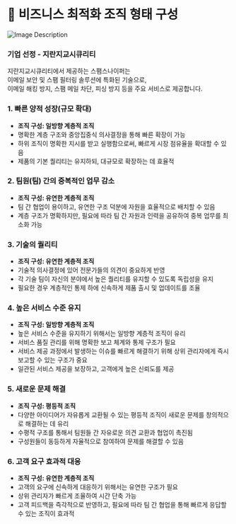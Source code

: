 # 👥 비즈니스 최적화 조직 형태 구성
![Image Description](https://github.com/angrybird24/KiwonTech_Team/blob/main/%EC%A7%81%EB%AC%B4%EC%8B%AC%ED%99%94%EA%B5%90%EC%9C%A1/%EC%A0%84%EB%9E%B5%EA%B8%B0%ED%9A%8D%EC%8B%A4%EC%8A%B5/images/%E1%84%80%E1%85%A8%E1%84%8E%E1%85%B3%E1%86%BC%E1%84%8C%E1%85%A5%E1%86%A8%E1%84%8C%E1%85%A9%E1%84%8C%E1%85%B5%E1%86%A8.png?raw=true)

### 기업 선정 - 지란지교시큐리티
지란지교시큐리티에서 제공하는 스팸스나이퍼는  
이메일 보안 및 스팸 필터링 솔루션에 특화된 기술으로,  
이메일 해킹 방지, 스팸 메일 차단, 피싱 방지 등을 주요 서비스로 제공합니다.

### 1. 빠른 양적 성장(규모 확대)
* __조직 구성: 일방향 계층적 조직__
* 명확한 계층 구조와 중앙집중식 의사결정을 통해 빠른 확장이 가능
* 하위 조직이 명확한 지시를 받고 실행함으로써, 빠르게 시장 점유율을 확대할 수 있음
* 제품의 기본 퀄리티는 유지하되, 대규모로 확장하는 데 효율적

### 2. 팀원(팀) 간의 중복적인 업무 감소
* __조직 구성: 유연한 계층적 조직__
* 팀 간 협업이 용이하고, 유연한 구조 덕분에 자원을 효율적으로 배치할 수 있음
* 계층 구조가 명확하지만, 필요에 따라 팀 간 자원과 인력을 공유하여 중복 업무를 최소화 가능

### 3. 기술의 퀄리티
* __조직 구성: 유연한 계층적 조직__
* 기술적 의사결정에 있어 전문가들의 의견이 중요하게 반영
* 각 기술 팀이 자신의 분야에서 높은 퀄리티를 유지할 수 있도록 독립성을 유지
* 필요한 경우 계층적인 통제 하에 신속하게 제품 출시 및 업데이트를 조율

### 4. 높은 서비스 수준 유지
* __조직 구성: 일방향 계층적 조직__
* 높은 서비스 수준을 유지하기 위해서는 일방향 계층적 조직이 유리
* 서비스 품질 관리를 위해 명확한 보고 체계와 통제 구조가 필요
* 서비스 제공 과정에서 발생하는 이슈를 빠르게 해결하기 위해 상위 관리자에게 즉시 보고할 수 있는 구조가 중요
* 일관된 서비스 제공을 보장하고, 고객에게 높은 신뢰도를 제공

### 5. 새로운 문제 해결
* __조직 구성: 평등적 조직__
* 다양한 아이디어가 자유롭게 교환될 수 있는 평등적 조직이 새로운 문제를 창의적으로 해결하는 데 유리
* 수평적 구조를 통해서 팀원들 간 자유로운 의견 교환과 협업이 촉진됨
* 구성원들이 동등하게 자율적으로 참여하여 문제를 해결할 수 있음

### 6. 고객 요구 효과적 대응
* __조직 구성: 유연한 계층적 조직__
* 고객의 요구에 신속하게 대응하기 위해서는 유연한 구조가 필요
* 상위 관리자가 빠르게 조율하여 시간 단축 가능
* 고객 피드백을 즉각적으로 반영하고, 필요에 따라 팀 간 협업을 통해 빠르게 응답할 수 있는 조직이 효과적
